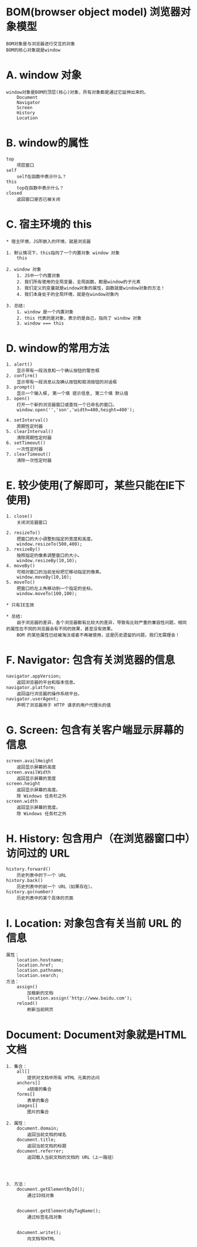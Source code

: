 
# BOM(browser object model) 浏览器对象模型

	BOM对象是与浏览器进行交互的对象
	BOM的核心对象就是window

# A. window 对象
	window对象是BOM的顶层(核心)对象，所有对象都是通过它延伸出来的。
		Document 	
		Navigator
		Screen
		History
		Location

# B. window的属性
	top
		项层窗口
	self
		self在函数中表示什么？
	this
		top在函数中表示什么？
	closed
		返回窗口是否已被关闭

# C. 宿主环境的 this
	* 宿主环境，JS所嵌入的环境，就是浏览器
	
	1. 默认情况下，this指向了一个内置对象 window 对象
		this
	
	2. window 对象
		1. JS中一个内置对象
		2. 我们所有使用的全局变量，全局函数，都是window的子元素
		3. 我们定义的变量就是window对象的属性，函数就是window对象的方法！
		4. 我们本身处于的全局环境，就是在window对象内
	
	3. 总结:
		1. window 是一个内置对象
		2. this 代表的是对象，表示的是自己，指向了 window 对象
		3. window === this


# D. window的常用方法
	1. alert()
		显示带有一段消息和一个确认按钮的警告框
	2. confirm()
		显示带有一段消息以及确认按钮和取消按钮的对话框
	3. prompt()
		显示一个输入框, 第一个填 提示信息, 第二个填 默认值
	3. open()
		打开一个新的浏览器窗口或查找一个已命名的窗口。
		window.open('','son','width=400,height=400');
	
	4. setInterval()
		周期性定时器
	5. clearInterval()
		清除周期性定时器
	6. setTimeout()
		一次性定时器
	7. clearTimeout()
		清除一次性定时器


# E. 较少使用(了解即可，某些只能在IE下使用)
	1. close()
		关闭浏览器窗口
	
	2. resizeTo()
		把窗口的大小调整到指定的宽度和高度。
		window.resizeTo(500,400);
	3. resizeBy()
		按照指定的像素调整窗口的大小。
		window.resizeBy(10,10);
	4. moveBy()
		可相对窗口的当前坐标把它移动指定的像素。
		window.moveBy(10,10);
	5. moveTo()
		把窗口的左上角移动到一个指定的坐标。
		window.moveTo(100,100);
	
	* 只有IE生效
	
	* 总结:
		由于浏览器的差异，各个浏览器都有比较大的差异，导致有比较严重的兼容性问题，相同的属性在不同的浏览器会有不同的效果，甚至没有效果。
		BOM 的某些属性已经被淘汰或者不再被使用，这是历史遗留的问题，我们无需理会！

# F. Navigator: 包含有关浏览器的信息

	navigator.appVersion;
		返回浏览器的平台和版本信息。
	navigator.platform;
		返回运行浏览器的操作系统平台。
	navigator.userAgent;
		声明了浏览器用于 HTTP 请求的用户代理头的值

# G. Screen: 包含有关客户端显示屏幕的信息
	screen.availHeight
		返回显示屏幕的高度
	screen.availWidth
		返回显示屏幕的宽度
	screen.height
		返回显示屏幕的高度。
		除 Windows 任务栏之外
	screen.width
		返回显示屏幕的宽度。
		除 Windows 任务栏之外

# H. History: 包含用户（在浏览器窗口中）访问过的 URL
	history.forward()
		历史列表中的下一个 URL
	history.back()
		历史列表中的前一个 URL（如果存在）。
	history.go(number)
		历史列表中的某个具体的页面

# I. Location: 对象包含有关当前 URL 的信息
	属性：
		location.hostname;
		location.href;
		location.pathname;
		location.search;
	方法：
		assign()
			加载新的文档
			location.assign('http://www.baidu.com');
		reload()
			刷新当前网页

# Document: Document对象就是HTML文档
	1. 集合：
		all[]
			提供对文档中所有 HTML 元素的访问
		anchors[]
			a链接的集合
		forms[]
			表单的集合
		images[]
			图片的集合
	
	2. 属性：
		document.domain;
			返回当前文档的域名
		document.title;
			返回当前文档的标题
		document.referrer;
			返回载入当前文档的文档的 URL（上一路径）




	3. 方法：
		document.getElementById();
			通过ID找对象


		document.getElementsByTagName();
			通过标签名找对象


		document.write();
			向文档写HTML

<!--  -->
